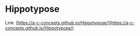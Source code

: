 # Hippotypose

Link: [https://a-c-concepts.github.io/Hippotypose/](https://a-c-concepts.github.io/Hippotypose/)
